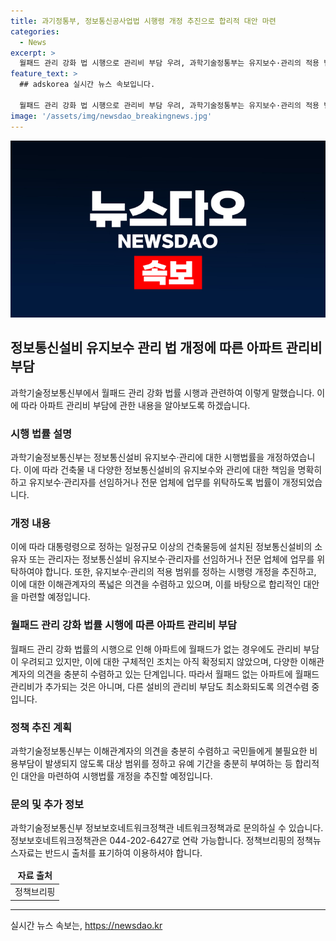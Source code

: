 ```yaml
---
title: 과기정통부, 정보통신공사업법 시행령 개정 추진으로 합리적 대안 마련
categories:
  - News
excerpt: >
  월패드 관리 강화 법 시행으로 관리비 부담 우려, 과학기술정통부는 유지보수·관리의 적용 범위를 정하는 시행령 개정을 추진하고 이해관계자의 의견을 수렴 중. 월패드 없는 아파트에 추가 관리비 부담은 없으며, 합리적인 대안을 마련하여 국민의 비용부담을 최소화하기 위해 노력 중
feature_text: >
  ## adskorea 실시간 뉴스 속보입니다.

  월패드 관리 강화 법 시행으로 관리비 부담 우려, 과학기술정통부는 유지보수·관리의 적용 범위를 정하는 시행령 개정을 추진하고 이해관계자의 의견을 수렴 중. 월패드 없는 아파트에 추가 관리비 부담은 없으며, 합리적인 대안을 마련하여 국민의 비용부담을 최소화하기 위해 노력 중
image: '/assets/img/newsdao_breakingnews.jpg'
---
```


<p><img src="/assets/img/newsdao_breakingnews.jpg" alt="adskorea 속보" /></p>

<h2 data-ke-size="size26">정보통신설비 유지보수 관리 법 개정에 따른 아파트 관리비 부담</h2>

<p data-ke-size="size16">과학기술정보통신부에서 월패드 관리 강화 법률 시행과 관련하여 이렇게 말했습니다. 이에 따라 아파트 관리비 부담에 관한 내용을 알아보도록 하겠습니다.</p>

<h3>시행 법률 설명</h3>

<p data-ke-size="size16">과학기술정보통신부는 정보통신설비 유지보수·관리에 대한 시행법률을 개정하였습니다. 이에 따라 건축물 내 다양한 정보통신설비의 유지보수와 관리에 대한 책임을 명확히 하고 유지보수·관리자를 선임하거나 전문 업체에 업무를 위탁하도록 법률이 개정되었습니다.</p>

<h3>개정 내용</h3>

<p data-ke-size="size16">이에 따라 대통령령으로 정하는 일정규모 이상의 건축물등에 설치된 정보통신설비의 소유자 또는 관리자는 정보통신설비 유지보수·관리자를 선임하거나 전문 업체에 업무를 위탁하여야 합니다. 또한, 유지보수·관리의 적용 범위를 정하는 시행령 개정을 추진하고, 이에 대한 이해관계자의 폭넓은 의견을 수렴하고 있으며, 이를 바탕으로 합리적인 대안을 마련할 예정입니다.</p>

<h3>월패드 관리 강화 법률 시행에 따른 아파트 관리비 부담</h3>

<p data-ke-size="size16">월패드 관리 강화 법률의 시행으로 인해 아파트에 월패드가 없는 경우에도 관리비 부담이 우려되고 있지만, 이에 대한 구체적인 조치는 아직 확정되지 않았으며, 다양한 이해관계자의 의견을 충분히 수렴하고 있는 단계입니다. 따라서 월패드 없는 아파트에 월패드 관리비가 추가되는 것은 아니며, 다른 설비의 관리비 부담도 최소화되도록 의견수렴 중입니다.</p>

<h3>정책 추진 계획</h3>

<p data-ke-size="size16">과학기술정보통신부는 이해관계자의 의견을 충분히 수렴하고 국민들에게 불필요한 비용부담이 발생되지 않도록 대상 범위를 정하고 유예 기간을 충분히 부여하는 등 합리적인 대안을 마련하여 시행법률 개정을 추진할 예정입니다.</p>

<h3>문의 및 추가 정보</h3>

<p data-ke-size="size16">과학기술정보통신부 정보보호네트워크정책관 네트워크정책과로 문의하실 수 있습니다. 정보보호네트워크정책관은 044-202-6427로 연락 가능합니다. 정책브리핑의 정책뉴스자료는 반드시 출처를 표기하여 이용하셔야 합니다.</p>

<table>
<thead>
<tr>
<td  style="text-align: center; height: 17px;"><b>자료 출처</b></td>
</tr>
</thead>
<tbody>
<tr>
<td style="text-align: center; height: 17px;">정책브리핑 </td>
</tr>
</tbody>
</table>

<hr>
실시간 뉴스 속보는, <a href="https://newsdao.kr" rel="dofollow">https://newsdao.kr</a>


